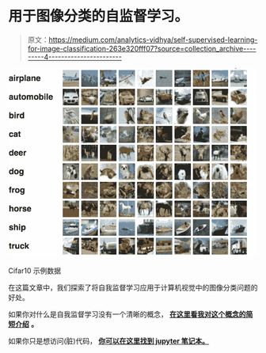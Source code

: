 # 用于图像分类的自监督学习。

> 原文：<https://medium.com/analytics-vidhya/self-supervised-learning-for-image-classification-263e320fff07?source=collection_archive---------4----------------------->

![](img/40f48695f3a6e335466ac1e7e4386edf.png)

Cifar10 示例数据

在这篇文章中，我们探索了将自我监督学习应用于计算机视觉中的图像分类问题的好处。

如果你对什么是自我监督学习没有一个清晰的概念， [**在这里看我对这个概念的简短介绍**](/@larsvagnes/what-is-self-supervised-learning-in-computer-vision-a-simple-introduction-def3302d883d?source=friends_link&sk=443cdeb9aec4bcacf5c6ec7851379eb2) **。**

如果你只是想访问(脏)代码， [**你可以在这里找到 jupyter 笔记本。**](https://github.com/larsh0103/SSL_Experiement/blob/master/SSL_Experiment_CIFAR10.ipynb)